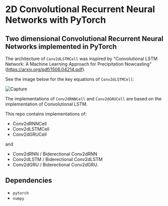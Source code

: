 # 2D Convolutional Recurrent Neural Networks with PyTorch
## Two dimensional Convolutional Recurrent Neural Networks implemented in PyTorch

The architecture of ```Conv2dLSTMCell``` was inspired by "Convolutional LSTM Network: A Machine Learning Approach for Precipitation Nowcasting" 
(https://arxiv.org/pdf/1506.04214.pdf).

See the image below for the key equations of ```Conv2dLSTMCell```:

![Capture](https://user-images.githubusercontent.com/71031687/112730543-73de0900-8f32-11eb-8396-a79091979335.JPG)


The implementations of ```Conv2dRNNCell``` and ```Conv2dGRUCell``` are  based on the implementation of Convolutional LSTM.


This repo contains implementations of:

  * Conv2dRNNCell
  * Conv2dLSTMCell 
  * Conv2dGRUCell
  
and

  * Conv2dRNN / Biderectional Conv2dRNN
  * Conv2dLSTM / Biderectional Conv2dLSTM
  * Conv2dGRU / Biderectional Conv2dGRU.

## Dependencies

* ```pytorch```
* ```numpy```
